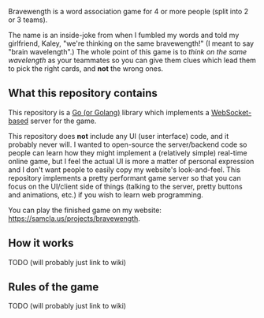 
Bravewength is a word association game for 4 or more people (split into 2 or 3 teams).

The name is an inside-joke from when I fumbled my words and told my girlfriend, Kaley, "we're thinking on the same bravewength!" (I meant to say "brain wavelength".) The whole point of this game is to _think on the same wavelength_ as your teammates so you can give them clues which lead them to pick the right cards, and **not** the wrong ones.

## What this repository contains

This repository is a [Go (or Golang)](https://go.dev/) library which implements a [WebSocket-based](https://developer.mozilla.org/en-US/docs/Web/API/WebSockets_API) server for the game.

This repository does **not** include any UI (user interface) code, and it probably never will. I wanted to open-source the server/backend code so people can learn how they might implement a (relatively simple) real-time online game, but I feel the actual UI is more a matter of personal expression and I don't want people to easily copy my website's look-and-feel. This repository implements a pretty performant game server so that you can focus on the UI/client side of things (talking to the server, pretty buttons and animations, etc.) if you wish to learn web programming.

You can play the finished game on my website: <https://samcla.us/projects/bravewength>.

## How it works

TODO (will probably just link to wiki)

## Rules of the game

TODO (will probably just link to wiki)